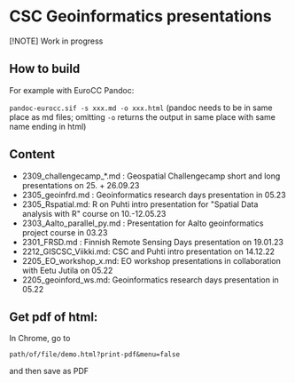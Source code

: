 # CSC Geoinformatics presentations

[!NOTE]
Work in progress

## How to build

For example with EuroCC Pandoc:

`pandoc-eurocc.sif -s xxx.md -o xxx.html` (pandoc needs to be in same place as md files; omitting `-o` returns the output in same place with same name ending in html)

## Content

* 2309_challengecamp_*.md : Geospatial Challengecamp short and long presentations on 25. + 26.09.23
* 2305_geoinfrd.md : Geoinformatics research days presentation in 05.23
* 2305_Rspatial.md: R on Puhti intro presentation for "Spatial Data analysis with R" course on 10.-12.05.23
* 2303_Aalto_parallel_py.md : Presentation for Aalto geoinformatics project course in 03.23
* 2301_FRSD.md : Finnish Remote Sensing Days presentation on 19.01.23
* 2212_GISCSC_Viikki.md: CSC and Puhti intro presentation on 14.12.22
* 2205_EO_workshop_x.md: EO workshop presentations in collaboration with Eetu Jutila on 05.22
* 2205_geoinford_ws.md: Geoinformatics research days presentation in 05.22


## Get pdf of html: 

In Chrome, go to

`path/of/file/demo.html?print-pdf&menu=false` 

and then save as PDF
